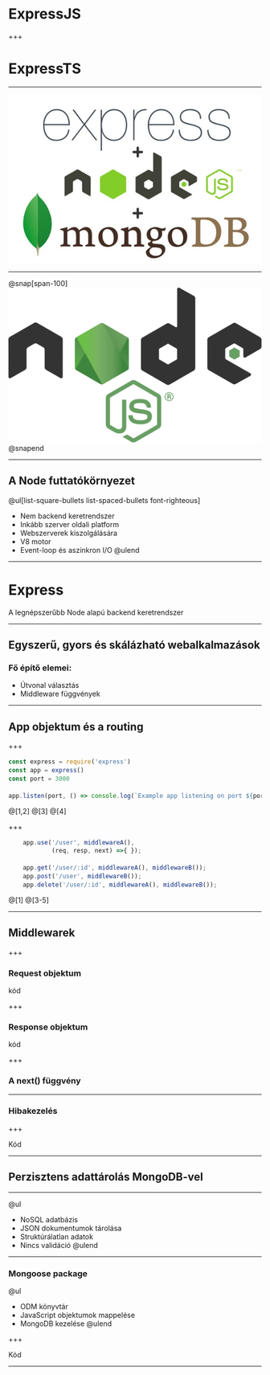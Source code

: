 
# Express**JS**

+++

# Express**TS**

---

![express](assets/images/express-mongo.jpg)

---

@snap[span-100]
![node](assets/images/nodejs.svg)
@snapend

---

## A Node futtatókörnyezet

@ul[list-square-bullets list-spaced-bullets font-righteous]
* Nem backend keretrendszer
* Inkább szerver oldali platform
* Webszerverek kiszolgálására
* V8 motor
* Event-loop és aszinkron I/O
@ulend

--- 

# Express
A legnépszerűbb Node alapú backend keretrendszer

---

## Egyszerű, gyors és skálázható webalkalmazások

### Fő építő elemei:
 - Útvonal választás
 - Middleware függvények

--- 

## App objektum és a routing

+++

```js 
const express = require('express')
const app = express()
const port = 3000

app.listen(port, () => console.log(`Example app listening on port ${port}!`))

```

@[1,2]
@[3]
@[4]

+++

```js
    app.use('/user', middlewareA(), 
            (req, resp, next) =>{ });

    app.get('/user/:id', middlewareA(), middlewareB());
    app.post('/user', middlewareB());
    app.delete('/user/:id', middlewareA(), middlewareB());

 ```

@[1]
@[3-5]

---

## Middlewarek

+++

### Request objektum

kód

+++

### Response objektum

kód

+++

### A next() függvény

---

### Hibakezelés

+++

Kód

---

## Perzisztens adattárolás MongoDB-vel

---

@ul
- NoSQL adatbázis
- JSON dokumentumok tárolása
- Struktúrálatlan adatok
- Nincs validáció
@ulend
---

### Mongoose package

@ul
- ODM könyvtár
- JavaScript objektumok mappelése
- MongoDB kezelése
@ulend

+++

Kód

---


